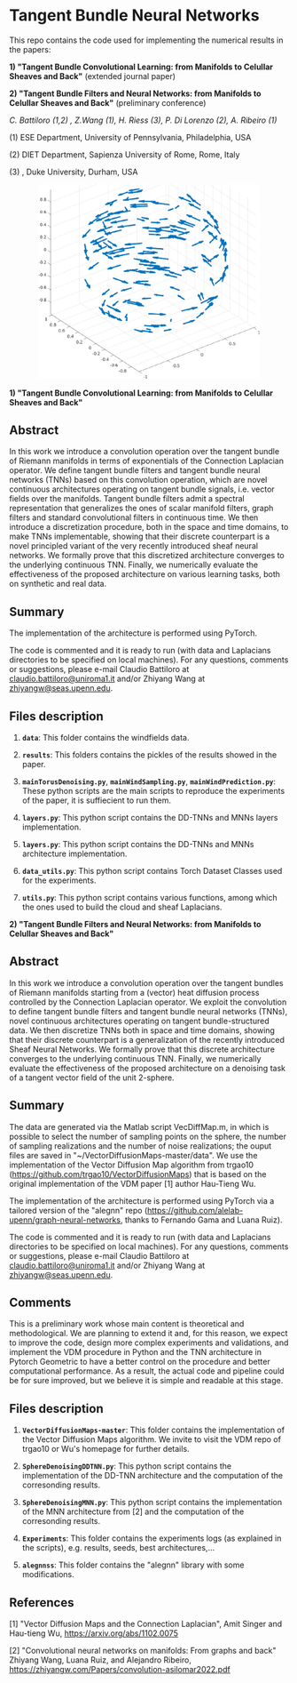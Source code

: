 # Tangent Bundle Neural Networks
This repo contains the code used for implementing the numerical results in the papers: 

**1) "Tangent Bundle Convolutional Learning: from Manifolds to Celullar Sheaves and Back"** (extended journal paper)

**2) "Tangent Bundle Filters and Neural Networks: from Manifolds to Celullar Sheaves and Back"** (preliminary conference)



*C. Battiloro (1,2) , Z.Wang (1), H. Riess (3), P. Di Lorenzo (2), A. Ribeiro (1)*

(1) ESE Department, University of Pennsylvania, Philadelphia, USA 

(2) DIET Department, Sapienza University of Rome, Rome, Italy 

(3) , Duke University, Durham, USA

<p align="center">
	<img src="https://github.com/clabat9/Tangent-Bundle-Neural-Networks/blob/main/sphere_ex_cropped.jpg?raw=true" alt="drawing" width="400"/>
</p>

**1) "Tangent Bundle Convolutional Learning: from Manifolds to Celullar Sheaves and Back"**

## Abstract
 In this work we introduce a convolution operation over the tangent bundle of
Riemann manifolds in terms of exponentials of the Connection Laplacian
operator. We define tangent bundle filters and tangent bundle neural networks
(TNNs) based on this convolution operation, which are novel continuous
architectures operating on tangent bundle signals, i.e. vector fields over the
manifolds. Tangent bundle filters admit a spectral representation that
generalizes the ones of scalar manifold filters, graph filters and standard
convolutional filters in continuous time. We then introduce a discretization
procedure, both in the space and time domains, to make TNNs implementable,
showing that their discrete counterpart is a novel principled variant of the
very recently introduced sheaf neural networks. We formally prove that this
discretized architecture converges to the underlying continuous TNN. Finally,
we numerically evaluate the effectiveness of the proposed architecture on
various learning tasks, both on synthetic and real data.

## Summary
The implementation of the architecture is performed using PyTorch.

The code is commented and it is ready to run  (with data and Laplacians directories to be specified on local machines). For any questions, comments or suggestions, please e-mail Claudio Battiloro at claudio.battiloro@uniroma1.it and/or  Zhiyang Wang at zhiyangw@seas.upenn.edu. 


## Files description

1. __`data`__: This folder contains the windfields data.

2. __`results`__: 
	This folders contains the pickles of the results showed in the paper.
  
3. __`mainTorusDenoising.py`__, __`mainWindSampling.py`__, __`mainWindPrediction.py`__: 
	These python scripts are the main scripts to reproduce the experiments of the paper, it is suffiecient to run them.
  
4. __`layers.py`__: 
	This python script contains the DD-TNNs and MNNs layers implementation.
	
5. __`layers.py`__: 
	This python script contains the DD-TNNs and MNNs architecture implementation.
  
6. __`data_utils.py`__: 
  	This python script contains Torch Dataset Classes used for the experiments.
	
7. __`utils.py`__: 
  	This python script contains various functions, among which the ones used to build the cloud and sheaf Laplacians.

**2) "Tangent Bundle Filters and Neural Networks: from Manifolds to Celullar Sheaves and Back"**

## Abstract
In this work we introduce a convolution operation over the tangent bundles of Riemann manifolds starting from a (vector) heat diffusion process controlled by the Connection Laplacian operator. We exploit the convolution to define tangent bundle filters  and tangent bundle neural networks (TNNs), novel continuous architectures operating on tangent bundle-structured data. We then discretize TNNs both in space and time domains, showing that their discrete counterpart is a generalization of the recently introduced Sheaf Neural Networks. We formally prove that this discrete architecture converges to the underlying continuous TNN. Finally, we numerically evaluate the effectiveness of the proposed architecture on a denoising task of a tangent vector field of the unit 2-sphere.

## Summary
The data are generated via the Matlab script VecDiffMap.m, in which is possible to select the number of sampling points on the sphere, the number of sampling realizations and the number of noise realizations; the ouput files are saved in "~/VectorDiffusionMaps-master/data". We use the implementation of the Vector Diffusion Map algorithm from trgao10 (https://github.com/trgao10/VectorDiffusionMaps) that is based on the original implementation of the VDM paper [1] author Hau-Tieng Wu. 

The implementation of the architecture is performed using PyTorch via a tailored version of the "alegnn" repo (https://github.com/alelab-upenn/graph-neural-networks, thanks to Fernando Gama and Luana Ruiz). 

The code is commented and it is ready to run  (with data and Laplacians directories to be specified on local machines). For any questions, comments or suggestions, please e-mail Claudio Battiloro at claudio.battiloro@uniroma1.it and/or  Zhiyang Wang at zhiyangw@seas.upenn.edu. 

## Comments

This is a preliminary work whose main content is theoretical and methodological. We are planning to extend it and, for this reason, we expect to improve the code, design more complex experiments and validations, and implement the VDM procedure in Python and the TNN architecture in Pytorch Geometric to have a better control on the procedure and better computational performance. As a result, the actual code and pipeline could be for sure improved, but we believe it is simple and readable at this stage.

## Files description

1. __`VectorDiffusionMaps-master`__: This folder contains the implementation of the Vector Diffusion Maps algorithm. We invite to visit the VDM repo of trgao10 or Wu's homepage for further details.

2. __`SphereDenoisingDDTNN.py`__: 
	This python script contains the implementation of the DD-TNN architecture and the computation of the corresonding results.
  
3. __`SphereDenoisingMNN.py`__: 
	This python script contains the implementation of the MNN architecture from [2] and the computation of the corresonding results.
  
4. __`Experiments`__: 
	This folder contains the experiments logs (as explained in the scripts), e.g. results, seeds, best architectures,...
  
5. __`alegnnss`__: 
  This folder contains the "alegnn" library with some modifications.
  
## References

[1] "Vector Diffusion Maps and the Connection Laplacian", Amit Singer and Hau-tieng Wu, https://arxiv.org/abs/1102.0075

[2] "Convolutional neural networks on manifolds: From graphs and back" Zhiyang Wang, Luana Ruiz, and Alejandro Ribeiro, https://zhiyangw.com/Papers/convolution-asilomar2022.pdf
